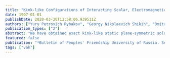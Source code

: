 ```yaml
---
title: "Kink-like Configurations of Interacting‭ ‬Scalar,‭ ‬Electromagnetic,‭ ‬and Gravitational Fields"
date: 1997-01-01
publishDate: 2020-03-30T13:58:06.939511Z
authors: ["Yury Petrovich Rybakov", "Georgy Nikolaevich Shikin", "Dmitry Sergeevich Kulyabov", "Leonid Pavlovich Yuschenko"]
publication_types: ["2"]
abstract: "We have obtained exact kink-like static plane-symmetric solutions to the self-consistent system of electromagnetic, scalar, and gravitational field equations. It was shown that under certain choice of the interaction Lagrangian the solutions are regular and have localized energy. The linearized instability of corresponding solutions was established both for the case of flat space-time and that of interaction with the proper gravitational field."
featured: false
publication: "*Bulletin of Peoples' Friendship University of Russia. Series ``Physics''*"
tags: ["vak"]
---
```



